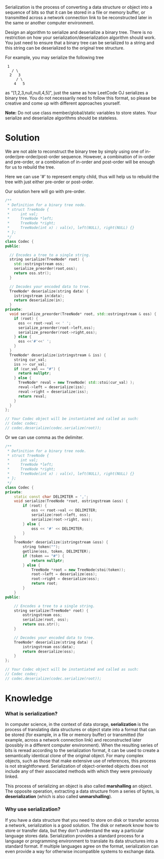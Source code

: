 Serialization is the process of converting a data structure or object into a sequence of bits so that it can be stored in a file or memory buffer, or transmitted across a network connection link to be reconstructed later in the same or another computer environment.

Design an algorithm to serialize and deserialize a binary tree. There is no restriction on how your serialization/deserialization algorithm should work. You just need to ensure that a binary tree can be serialized to a string and this string can be deserialized to the original tree structure.

For example, you may serialize the following tree

```
 1
   / \
  2   3
     / \
    4   5  
```

as "[1,2,3,null,null,4,5]", just the same as how LeetCode OJ serializes a binary tree. You do not necessarily need to follow this format, so please be creative and come up with different approaches yourself.

__Note:__ Do not use class member/global/static variables to store states. Your serialize and deserialize algorithms should be stateless.

# Solution

We are not able to reconstruct the binary tree by simply using one of in-order/pre-order/post-order sequence. However, a combination of in-order and pre-order, or a combination of in-order and post-order will be enough for us to rebuild the tree.

Here we can use '#' to represent empty child, thus will help us to rebuild the tree with just either pre-order or post-order.

Our solution here will go with pre-order.



```cpp
/**
 * Definition for a binary tree node.
 * struct TreeNode {
 *     int val;
 *     TreeNode *left;
 *     TreeNode *right;
 *     TreeNode(int x) : val(x), left(NULL), right(NULL) {}
 * };
 */
class Codec {
public:

  // Encodes a tree to a single string.
  string serialize(TreeNode* root) {
    std::ostringstream oss;
    serialize_preorder(root,oss);
    return oss.str();
  }

  // Decodes your encoded data to tree.
  TreeNode* deserialize(string data) {
    istringstream in(data);
    return deserialize(in);
  }
private:
  void serialize_preorder(TreeNode* root, std::ostringstream & oss) {
    if (root) {
      oss << root->val << ' ';
      serialize_preorder(root->left,oss);
      serialize_preorder(root->right,oss);
    } else {
      oss <<'#'<<' ';
    }
  }
  TreeNode* deserialize(istringstream & iss) {
    string cur_val;
    iss >> cur_val;
    if (cur_val == "#") {
      return nullptr;
    } else {
      TreeNode* reval = new TreeNode( std::stoi(cur_val) );
      reval->left = deserialize(iss);
      reval->right = deserialize(iss);
      return reval;
    }
  }
};

// Your Codec object will be instantiated and called as such:
// Codec codec;
// codec.deserialize(codec.serialize(root));
```

Or we can use comma as the delimiter.

```cpp
/**
 * Definition for a binary tree node.
 * struct TreeNode {
 *     int val;
 *     TreeNode *left;
 *     TreeNode *right;
 *     TreeNode(int x) : val(x), left(NULL), right(NULL) {}
 * };
 */
class Codec {
private:
    static const char DELIMITER = ',';
    void serialize(TreeNode *root, ostringstream &oss) {
        if (root) {
            oss << root->val << DELIMITER;
            serialize(root->left, oss);
            serialize(root->right, oss);
        } else {
            oss << '#' << DELIMITER;
        }
    }
    TreeNode* deserialize(istringstream &oss) {
        string token("");
        getline(oss, token, DELIMITER);
        if (token == "#") {
            return nullptr;
        } else {
            TreeNode *root = new TreeNode(stoi(token));
            root->left = deserialize(oss);
            root->right = deserialize(oss);
            return root;
        }
    }
public:

    // Encodes a tree to a single string.
    string serialize(TreeNode* root) {
        ostringstream oss;
        serialize(root, oss);
        return oss.str();
    }

    // Decodes your encoded data to tree.
    TreeNode* deserialize(string data) {
        istringstream oss(data);
        return deserialize(oss);
    }
};

// Your Codec object will be instantiated and called as such:
// Codec codec;
// codec.deserialize(codec.serialize(root));
```


# Knowledge

### What is serialization?

In computer science, in the context of data storage, __serialization__ is the process of translating data structures or object state into a format that can be stored (for example, in a file or memory buffer) or transmitted (for example, across a network connection link) and reconstructed later (possibly in a different computer environment). When the resulting series of bits is reread according to the serialization format, it can be used to create a semantically identical clone of the original object. For many complex objects, such as those that make extensive use of references, this process is not straightforward. Serialization of object-oriented objects does not include any of their associated methods with which they were previously linked.

This process of serializing an object is also called __marshalling__ an object. The opposite operation, extracting a data structure from a series of bytes, is __deserialization__ (which is also called __unmarshalling__).

### Why use serialization?

If you have a data structure that you need to store on disk or transfer across a network, serialization is a good solution. The disk or network know how to store or transfer data, but they don't understand the way a particular language stores data. Serialization provides a standard process for a language or programming environment to translate its data structures into a standard format. If multiple languages agree on the format, serialization can even provide a way for otherwise incompatible systems to exchange data.
